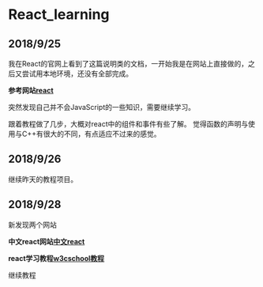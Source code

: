 # React_learning
## 2018/9/25
我在React的官网上看到了这篇说明类的文档，一开始我是在网站上直接做的，之后又尝试用本地环境，还没有全部完成。

**参考网站[react](https://reactjs.org/tutorial)**

突然发现自己并不会JavaScript的一些知识，需要继续学习。

跟着教程做了几步，大概对react中的组件和事件有些了解。
觉得函数的声明与使用与C++有很大的不同，有点适应不过来的感觉。

## 2018/9/26
继续昨天的教程项目。

## 2018/9/28
新发现两个网站

**中文react网站[中文react](https://react.docschina.org/)**

**react学习教程[w3cschool教程](https://www.w3cschool.cn/reactzwbwd/ldc11q.html)**

继续教程
